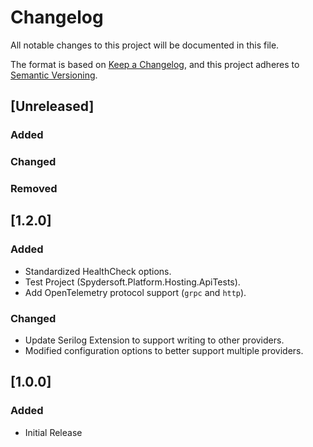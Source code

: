 # Changelog

All notable changes to this project will be documented in this file.

The format is based on [Keep a Changelog](https://keepachangelog.com/en/1.1.0/),
and this project adheres to [Semantic Versioning](https://semver.org/spec/v2.0.0.html).

## [Unreleased]

### Added

### Changed

### Removed

## [1.2.0]

### Added

- Standardized HealthCheck options.
- Test Project (Spydersoft.Platform.Hosting.ApiTests).
- Add OpenTelemetry protocol support (`grpc` and `http`).

### Changed

- Update Serilog Extension to support writing to other providers.
- Modified configuration options to better support multiple providers.

## [1.0.0]

### Added

- Initial Release
